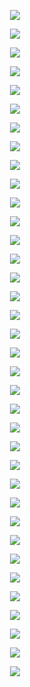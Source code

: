 <p align="center"> <img src= 'all_figs/Preds(DLGN,Run=1,Epoch = 00000,step=000,tr_loss=0.693,tr_acc=50.94,te_acc=49.9,curr_mode_acc=0.504).png' /> </p>
<p align="center"> <img src= 'all_figs/Preds(DLGN,Run=1,Epoch = 00001,step=003,tr_loss=0.693,tr_acc=50.94,te_acc=49.9,curr_mode_acc=0.504).png' /> </p>
<p align="center"> <img src= 'all_figs/Preds(DLGN,Run=1,Epoch = 00001,step=006,tr_loss=0.693,tr_acc=50.94,te_acc=49.9,curr_mode_acc=0.504).png' /> </p>
<p align="center"> <img src= 'all_figs/Preds(DLGN,Run=1,Epoch = 00001,step=009,tr_loss=0.693,tr_acc=50.94,te_acc=49.9,curr_mode_acc=0.504).png' /> </p>
<p align="center"> <img src= 'all_figs/Preds(DLGN,Run=1,Epoch = 00002,step=003,tr_loss=0.692,tr_acc=50.94,te_acc=49.9,curr_mode_acc=0.504).png' /> </p>
<p align="center"> <img src= 'all_figs/Preds(DLGN,Run=1,Epoch = 00002,step=006,tr_loss=0.692,tr_acc=50.94,te_acc=49.9,curr_mode_acc=0.504).png' /> </p>
<p align="center"> <img src= 'all_figs/Preds(DLGN,Run=1,Epoch = 00002,step=009,tr_loss=0.692,tr_acc=50.94,te_acc=49.9,curr_mode_acc=0.504).png' /> </p>
<p align="center"> <img src= 'all_figs/Preds(DLGN,Run=1,Epoch = 00003,step=010,tr_loss=0.692,tr_acc=50.94,te_acc=49.9,curr_mode_acc=0.504).png' /> </p>
<p align="center"> <img src= 'all_figs/Preds(DLGN,Run=1,Epoch = 00004,step=010,tr_loss=0.692,tr_acc=50.94,te_acc=49.9,curr_mode_acc=0.504).png' /> </p>
<p align="center"> <img src= 'all_figs/Preds(DLGN,Run=1,Epoch = 00005,step=010,tr_loss=0.691,tr_acc=50.94,te_acc=49.9,curr_mode_acc=0.504).png' /> </p>
<p align="center"> <img src= 'all_figs/Preds(DLGN,Run=1,Epoch = 00006,step=010,tr_loss=0.691,tr_acc=50.94,te_acc=49.9,curr_mode_acc=0.504).png' /> </p>
<p align="center"> <img src= 'all_figs/Preds(DLGN,Run=1,Epoch = 00007,step=010,tr_loss=0.691,tr_acc=50.94,te_acc=49.9,curr_mode_acc=0.504).png' /> </p>
<p align="center"> <img src= 'all_figs/Preds(DLGN,Run=1,Epoch = 00008,step=010,tr_loss=0.69,tr_acc=51.25,te_acc=50.1,curr_mode_acc=0.504).png' /> </p>
<p align="center"> <img src= 'all_figs/Preds(DLGN,Run=1,Epoch = 00009,step=010,tr_loss=0.689,tr_acc=51.41,te_acc=50.3,curr_mode_acc=0.504).png' /> </p>
<p align="center"> <img src= 'all_figs/Preds(DLGN,Run=1,Epoch = 00010,step=010,tr_loss=0.689,tr_acc=51.41,te_acc=49.45,curr_mode_acc=0.476).png' /> </p>
<p align="center"> <img src= 'all_figs/Preds(DLGN,Run=1,Epoch = 00020,step=010,tr_loss=0.669,tr_acc=69.06,te_acc=61.9,curr_mode_acc=0.503).png' /> </p>
<p align="center"> <img src= 'all_figs/Preds(DLGN,Run=1,Epoch = 00030,step=010,tr_loss=0.586,tr_acc=72.81,te_acc=65.0,curr_mode_acc=0.517).png' /> </p>
<p align="center"> <img src= 'all_figs/Preds(DLGN,Run=1,Epoch = 00040,step=010,tr_loss=0.485,tr_acc=74.84,te_acc=66.15,curr_mode_acc=0.498).png' /> </p>
<p align="center"> <img src= 'all_figs/Preds(DLGN,Run=1,Epoch = 00050,step=010,tr_loss=0.43,tr_acc=77.81,te_acc=68.4,curr_mode_acc=0.511).png' /> </p>
<p align="center"> <img src= 'all_figs/Preds(DLGN,Run=1,Epoch = 00060,step=010,tr_loss=0.397,tr_acc=78.44,te_acc=67.95,curr_mode_acc=0.487).png' /> </p>
<p align="center"> <img src= 'all_figs/Preds(DLGN,Run=1,Epoch = 00070,step=010,tr_loss=0.376,tr_acc=80.0,te_acc=69.9,curr_mode_acc=0.506).png' /> </p>
<p align="center"> <img src= 'all_figs/Preds(DLGN,Run=1,Epoch = 00080,step=010,tr_loss=0.361,tr_acc=79.53,te_acc=69.75,curr_mode_acc=0.488).png' /> </p>
<p align="center"> <img src= 'all_figs/Preds(DLGN,Run=1,Epoch = 00090,step=010,tr_loss=0.349,tr_acc=81.41,te_acc=71.45,curr_mode_acc=0.506).png' /> </p>
<p align="center"> <img src= 'all_figs/Preds(DLGN,Run=1,Epoch = 00100,step=010,tr_loss=0.339,tr_acc=81.09,te_acc=72.45,curr_mode_acc=0.514).png' /> </p>
<p align="center"> <img src= 'all_figs/Preds(DLGN,Run=1,Epoch = 00200,step=010,tr_loss=0.273,tr_acc=87.03,te_acc=77.15,curr_mode_acc=0.597).png' /> </p>
<p align="center"> <img src= 'all_figs/Preds(DLGN,Run=1,Epoch = 00300,step=010,tr_loss=0.194,tr_acc=92.5,te_acc=84.45,curr_mode_acc=0.747).png' /> </p>
<p align="center"> <img src= 'all_figs/Preds(DLGN,Run=1,Epoch = 00400,step=010,tr_loss=0.105,tr_acc=97.66,te_acc=90.05,curr_mode_acc=0.856).png' /> </p>
<p align="center"> <img src= 'all_figs/Preds(DLGN,Run=1,Epoch = 00500,step=010,tr_loss=0.066,tr_acc=98.28,te_acc=91.55,curr_mode_acc=0.892).png' /> </p>
<p align="center"> <img src= 'all_figs/Preds(DLGN,Run=1,Epoch = 00600,step=010,tr_loss=0.041,tr_acc=99.38,te_acc=93.15,curr_mode_acc=0.924).png' /> </p>
<p align="center"> <img src= 'all_figs/Preds(DLGN,Run=1,Epoch = 00700,step=010,tr_loss=0.029,tr_acc=99.53,te_acc=93.1,curr_mode_acc=0.926).png' /> </p>
<p align="center"> <img src= 'all_figs/Preds(DLGN,Run=1,Epoch = 00800,step=010,tr_loss=0.023,tr_acc=99.53,te_acc=93.5,curr_mode_acc=0.935).png' /> </p>
<p align="center"> <img src= 'all_figs/Preds(DLGN,Run=1,Epoch = 00900,step=010,tr_loss=0.022,tr_acc=99.22,te_acc=92.8,curr_mode_acc=0.925).png' /> </p>
<p align="center"> <img src= 'all_figs/Preds(DLGN,Run=1,Epoch = 01000,step=010,tr_loss=0.024,tr_acc=99.38,te_acc=93.05,curr_mode_acc=0.926).png' /> </p>
<p align="center"> <img src= 'all_figs/Preds(DLGN,Run=1,Epoch = 02000,step=010,tr_loss=0.011,tr_acc=99.69,te_acc=93.0,curr_mode_acc=0.939).png' /> </p>
<p align="center"> <img src= 'all_figs/Preds(DLGN,Run=1,Epoch = 03000,step=010,tr_loss=0.01,tr_acc=99.53,te_acc=92.35,curr_mode_acc=0.931).png' /> </p>
<p align="center"> <img src= 'all_figs/Preds(DLGN,Run=1,Epoch = 04000,step=010,tr_loss=0.007,tr_acc=99.69,te_acc=92.7,curr_mode_acc=0.939).png' /> </p>
